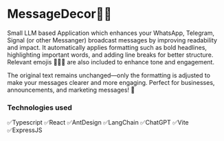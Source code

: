 # MessageDecor👨‍🎨
Small LLM based Application which enhances your WhatsApp, Telegram, Signal (or other Messanger) broadcast messages by improving readability and impact. It automatically applies formatting such as bold headlines, highlighting important words, and adding line breaks for better structure. Relevant emojis 🎯🔥✅ are also included to enhance tone and engagement.

The original text remains unchanged—only the formatting is adjusted to make your messages clearer and more engaging. Perfect for businesses, announcements, and marketing messages! 🚀

### Technologies used
 ✅Typescript
 ✅React
 ✅AntDesign
 ✅LangChain
 ✅ChatGPT
 ✅Vite
 ✅ExpressJS